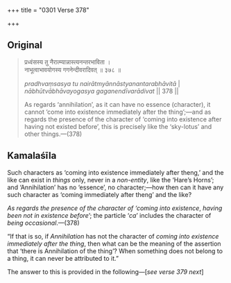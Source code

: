 +++
title = "0301 Verse 378"

+++
## Original 
>
> प्रध्वंसस्य तु नैरात्म्यान्नास्त्यनन्तरभाविता ।  
> नाभूत्वाभावयोगस्य गगनेन्दीवरादिवत् ॥ ३७८ ॥ 
>
> *pradhvaṃsasya tu nairātmyānnāstyanantarabhāvitā* \|  
> *nābhūtvābhāvayogasya gaganendīvarādivat* \|\| 378 \|\| 
>
> As regards ‘annihilation’, as it can have no essence (character), it cannot ‘come into existence immediately after the thing’;—and as regards the presence of the character of ‘coming into existence after having not existed before’, this is precisely like the ‘sky-lotus’ and other things.—(378)



## Kamalaśīla

Such characters as ‘coming into existence immediately after theng,’ and the like can exist in *things* only, never in a *non-entity*, like the ‘Hare’s Horns’; and ‘Annihilation’ has no ‘essence’, no character;—how then can it have any such character as ‘coming immediately after theng’ and the like?

*As regards the presence of the character of ‘coming into existence*, *having been not in existence before*’; the particle ‘*ca*’ includes the character of *being occasional*.—(378)

“If that is so, if *Annihilation* has not the character of *coming into existence immediately after the thing*, then what can be the meaning of the assertion that ‘there is Annihilation of the thing’? When something does not belong to a thing, it can never be attributed to it.”

The answer to this is provided in the following—[*see verse 379 next*]


